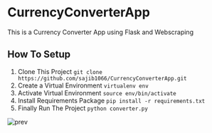 # CurrencyConverterApp
This is a Currency Converter App using Flask and Webscraping
## How To Setup
1. Clone This Project `git clone https://github.com/sajib1066/CurrencyConverterApp.git`
2. Create a Virtual Environment `virtualenv env`
3. Activate Virtual Environment `source env/bin/activate`
4. Install Requirements Package `pip install -r requirements.txt`
5. Finally Run The Project `python converter.py`

![prev](https://user-images.githubusercontent.com/39632170/79432862-3963b080-7fee-11ea-9a0c-f45e7adcc0c1.png)
